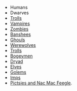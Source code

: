 - Humans
- Dwarves
- [Trolls](https://wiki.lspace.org/Trolls "Trolls")
- [Vampires](https://wiki.lspace.org/Vampires "Vampires")
- [Zombies](https://wiki.lspace.org/Zombies "Zombies")
- [Banshees](https://wiki.lspace.org/Banshees "Banshees")
- [Ghouls](https://wiki.lspace.org/Ghouls "Ghouls")
- [Werewolves](https://wiki.lspace.org/Werewolves "Werewolves")
- [Trolls](https://wiki.lspace.org/Trolls "Trolls")
- [Bogeymen](https://wiki.lspace.org/Bogeymen "Bogeymen")
- [Dryad](https://wiki.lspace.org/Dryad "Dryad")
- [Elves](https://wiki.lspace.org/Elves "Elves")
- [Golems](https://wiki.lspace.org/Golems "Golems")
- [Imps](https://wiki.lspace.org/Imps "Imps")
- [Pictsies and Nac Mac Feegle](https://wiki.lspace.org/Pictsies "Pictsies").